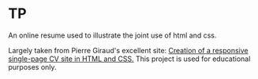 # TP

An online resume used to illustrate the joint use of html and css.

Largely taken from Pierre Giraud's excellent site: [Creation of a responsive single-page CV site in HTML and CSS.](https://www.pierre-giraud.com/html-css-apprendre-coder-cours/creation-page-cv-responsive/)
This project is used for educational purposes only.
